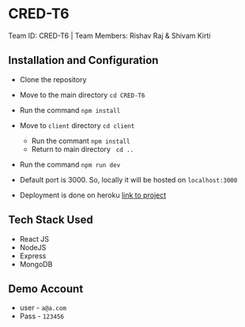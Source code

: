 # CRED-T6

Team ID: CRED-T6 | Team Members: Rishav Raj &amp; Shivam Kirti


## Installation and Configuration

- Clone the repository

- Move to the main directory `cd CRED-T6`

- Run the command `npm install`

- Move to `client` directory `cd client`
    - Run the commant `npm install`
    - Return to main directory ` cd ..`

- Run the command `npm run dev`

- Default port is 3000. So, locally it will be hosted on `localhost:3000`

-  Deployment is done on heroku [link to project](https://blooming-basin-62987.herokuapp.com/)



## Tech Stack Used

- React JS
- NodeJS
- Express
- MongoDB

## Demo Account

 - user - `a@a.com`
 - Pass - `123456`
